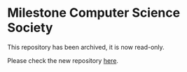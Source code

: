 # Milestone Computer Science Society

This repository has been archived, it is now read-only.

Please check the new repository [here](https://github.com/milestone-computer-science-society).
